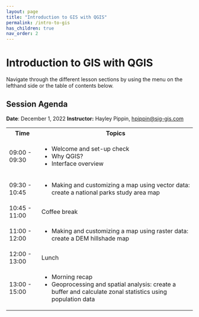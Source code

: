 ```yaml
---
layout: page
title: "Introduction to GIS with QGIS"
permalink: /intro-to-gis
has_children: true
nav_order: 2
---
```




# Introduction to GIS with QGIS
Navigate through the different lesson sections by using the menu on the lefthand side or the table of contents below. 

## Session Agenda
**Date**: December 1, 2022 
**Instructor:** Hayley Pippin, hpippin@sig-gis.com

<table>
  <tbody>
    <tr>
      <th align="center">Time</th>
      <th align="center">Topics</th>
    </tr>
    <tr>
      <td>09:00 - 09:30</td>
      <td>
        <ul>
            <li>Welcome and set-up check</li>
            <li>Why QGIS?</li>
            <li>Interface overview</li>
         </ul>
      </td>
    </tr>
    <tr>
      <td>09:30 - 10:45</td>
      <td>
        <ul>
            <li>Making and customizing a map using vector data: create a national parks study area map</li>
        </ul>
      </td>
    </tr>
    <tr>
      <td>10:45 - 11:00</td>
      <td>Coffee break</td>
    </tr>
    <tr>
      <td>11:00 - 12:00</td>
      <td>
        <ul>
            <li>Making and customizing a map using raster data: create a DEM hillshade map</li>
        </ul>
      </td>
    </tr>
    <tr>
      <td>12:00 - 13:00</td>
      <td>Lunch</td>
    </tr>
    <tr>
      <td>13:00 - 15:00</td>
      <td>
        <ul>
            <li>Morning recap</li>
            <li>Geoprocessing and spatial analysis: create a buffer and calculate zonal statistics using population data</li>
          </ul>
      </td>
    </tr>
  </tbody>
</table>


